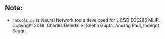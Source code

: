 ## Note:
* `nntools.py` is Neural Network tools developed for UCSD ECE285 MLIP. Copyright 2019. Charles Deledalle, Sneha Gupta, Anurag Paul, Inderjot Saggu.
